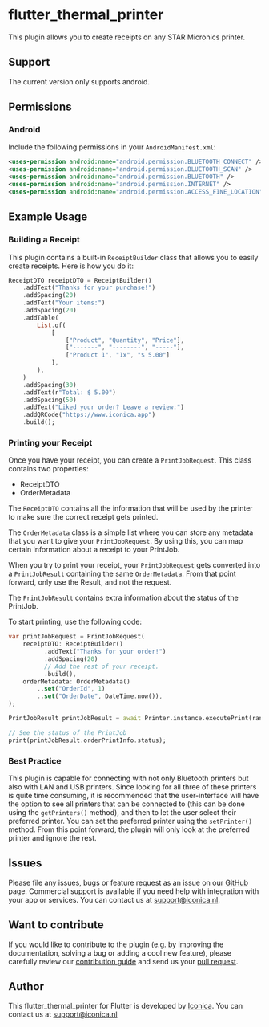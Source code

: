# flutter_thermal_printer

This plugin allows you to create receipts on any STAR Micronics printer.

## Support

The current version only supports android.

## Permissions

### Android

Include the following permissions in your `AndroidManifest.xml`:

```xml
<uses-permission android:name="android.permission.BLUETOOTH_CONNECT" />
<uses-permission android:name="android.permission.BLUETOOTH_SCAN" />
<uses-permission android:name="android.permission.BLUETOOTH" />
<uses-permission android:name="android.permission.INTERNET" />
<uses-permission android:name="android.permission.ACCESS_FINE_LOCATION" />
```

## Example Usage

### Building a Receipt

This plugin contains a built-in `ReceiptBuilder` class that allows you to easily create
receipts. Here is how you do it:

```dart
ReceiptDTO receiptDTO = ReceiptBuilder()
    .addText("Thanks for your purchase!")
    .addSpacing(20)
    .addText("Your items:")
    .addSpacing(20)
    .addTable(
        List.of(
            [
                ["Product", "Quantity", "Price"],
                ["-------", "--------", "-----"],
                ["Product 1", "1x", "$ 5.00"]
            ],
        ),
    )
    .addSpacing(30)
    .addText(r"Total: $ 5.00")
    .addSpacing(50)
    .addText("Liked your order? Leave a review:")
    .addQRCode("https://www.iconica.app")
    .build();
```

### Printing your Receipt

Once you have your receipt, you can create a `PrintJobRequest`. This class contains two properties:
* ReceiptDTO
* OrderMetadata

The `ReceiptDTO` contains all the information that will be used by the printer to make sure the correct receipt gets printed. 

The `OrderMetadata` class is a simple list where you can store any metadata that you want to give your `PrintJobRequest`. By using this, you can map certain information about a receipt to your PrintJob. 

When you try to print your receipt, your `PrintJobRequest` gets converted into a `PrintJobResult` containing the same `OrderMetadata`. From that point forward, only use the Result, and not the request. 

The `PrintJobResult` contains extra information about the status of the PrintJob.

To start printing, use the following code:

```dart
var printJobRequest = PrintJobRequest(
    receiptDTO: ReceiptBuilder()
          .addText("Thanks for your order!")
          .addSpacing(20)
          // Add the rest of your receipt.
          .build(),
    orderMetadata: OrderMetadata()
        ..set("OrderId", 1)
        ..set("OrderDate", DateTime.now()),
);

PrintJobResult printJobResult = await Printer.instance.executePrint(randomOrder)

// See the status of the PrintJob
print(printJobResult.orderPrintInfo.status);
```

### Best Practice

This plugin is capable for connecting with not only Bluetooth printers but also with LAN and USB printers. Since looking for all three of these printers is quite time consuming, it is recommended that the user-interface will have the option to see all printers that can be connected to (this can be done using the `getPrinters()` method), and then to let the user select their preferred printer. You can set the preferred printer using the `setPrinter()` method. From this point forward, the plugin will only look at the preferred printer and ignore the rest.

## Issues

Please file any issues, bugs or feature request as an issue on our [GitHub](https://github.com/Iconica-Development/flutter_thermal_printer) page. Commercial support is available if you need help with integration with your app or services. You can contact us at [support@iconica.nl](mailto:support@iconica.nl).

## Want to contribute

If you would like to contribute to the plugin (e.g. by improving the documentation, solving a bug or adding a cool new feature), please carefully review our [contribution guide](./CONTRIBUTING.md) and send us your [pull request](https://github.com/Iconica-Development/flutter_thermal_printer/pulls).

## Author

This flutter_thermal_printer for Flutter is developed by [Iconica](https://iconica.nl). You can contact us at <support@iconica.nl>

